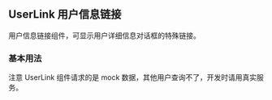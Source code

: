<div class="demo-header">
<p class="overviewicon">
  <span class="wapi-form-userlink"/>
</p>

## UserLink 用户信息链接

<nova-uxlink widget-name="UserLink"></nova-uxlink>

用户信息链接组件，可显示用户详细信息对话框的特殊链接。
</div>

### 基本用法

注意 UserLink 组件请求的是 mock 数据，其他用户查询不了，开发时请用真实服务。

<nova-demo-view link="user-link/basic-usage.vue"></nova-demo-view>

<br>

<nova-attributes link="user-link"></nova-attributes>
